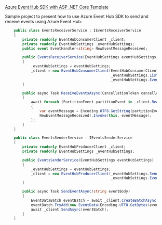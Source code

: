 [Azure Event Hub SDK with ASP .NET Core Template](https://github.com/Daniel-Krzyczkowski/AzureDeveloperTemplates/tree/master/src/azure-event-hub-sdk-asp-net-core-template/AzureDeveloperTemplates)

Sample project to present how to use Azure Event Hub SDK to send and receive events using Azure Event Hub:

```csharp
    public class EventsReceiverService : IEventsReceiverService
    {
        private readonly EventHubConsumerClient _client;
        private readonly EventHubSettings _eventHubSettings;
        public event EventHandler<string> NewEventMessageReceived;

        public EventsReceiverService(EventHubSettings eventHubSettings)
        {
            _eventHubSettings = eventHubSettings;
            _client = new EventHubConsumerClient(EventHubConsumerClient.DefaultConsumerGroupName,
                                                 _eventHubSettings.ListenConnectionString,
                                                 _eventHubSettings.EventHubName);
        }

        public async Task ReceiveEventsAsync(CancellationToken cancellationToken)
        {
            await foreach (PartitionEvent partitionEvent in _client.ReadEventsAsync(cancellationToken))
            {
                var eventMessage = Encoding.UTF8.GetString(partitionEvent.Data.Body.ToArray());
                NewEventMessageReceived?.Invoke(this, eventMessage);
            };
        }
    }
```

```csharp
    public class EventsSenderService : IEventsSenderService
    {
        private readonly EventHubProducerClient _client;
        private readonly EventHubSettings _eventHubSettings;

        public EventsSenderService(EventHubSettings eventHubSettings)
        {
            _eventHubSettings = eventHubSettings;
            _client = new EventHubProducerClient(_eventHubSettings.SendConnectionString,
                                                 _eventHubSettings.EventHubName);
        }

        public async Task SendEventAsync(string eventBody)
        {
            EventDataBatch eventBatch = await _client.CreateBatchAsync();
            eventBatch.TryAdd(new EventData(Encoding.UTF8.GetBytes(eventBody)));
            await _client.SendAsync(eventBatch);
        }
    }
```